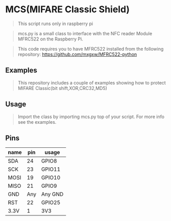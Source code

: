 MCS(MIFARE Classic Shield)
============================
> This script runs only in raspberry pi

> mcs.py is a small class to interface with the NFC reader Module MFRC522 on the Raspberry Pi.

> This code requires you to have MFRC522 installed from the following repository:
https://github.com/mxgxw/MFRC522-python

## Examples
> This repository includes a couple of examples showing how to protect MIFARE Classic(bit shift,XOR,CRC32,MD5)

## Usage
> Import the class by importing mcs.py top of your script.
> For more info see the examples.


## Pins

| name | pin   | usage      |
|------|-------|------------|
| SDA  | 24    | GPIO8      |
| SCK  | 23    | GPIO11     |
| MOSI | 19    | GPIO10     |
| MISO | 21    | GPIO9      |
| GND  | Any   | Any GND    |
| RST  | 22    | GPIO25     |
| 3.3V | 1     | 3V3        |

